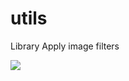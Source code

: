 # utils
Library Apply image filters

[![](https://jitpack.io/v/srkreddykrify/utils.svg)](https://jitpack.io/#srkreddykrify/utils)
